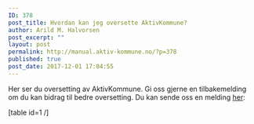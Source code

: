```yaml
---
ID: 378
post_title: Hvordan kan jeg oversette AktivKommune?
author: Arild M. Halvorsen
post_excerpt: ""
layout: post
permalink: http://manual.aktiv-kommune.no/?p=378
published: true
post_date: 2017-12-01 17:04:55
---
```

Her ser du oversetting av AktivKommune. Gi oss gjerne en tilbakemelding om du kan bidrag til bedre oversetting. Du kan sende oss en melding [her](#):

[table id=1 /]